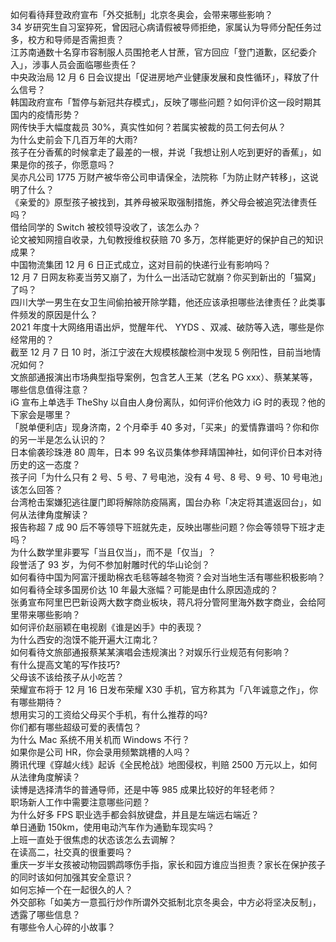 如何看待拜登政府宣布「外交抵制」北京冬奥会，会带来哪些影响？  
34 岁研究生自习室猝死，曾因冠心病请假被导师拒绝，家属认为导师分配任务过多，校方和导师是否需担责？  
江苏南通数十名穿市容制服人员围抢老人甘蔗，官方回应「登门道歉，区纪委介入」，涉事人员会面临哪些责任？  
中央政治局 12 月 6 日会议提出「促进房地产业健康发展和良性循环」，释放了什么信号？  
韩国政府宣布「暂停与新冠共存模式」，反映了哪些问题？如何评价这一段时期其国内的疫情形势？  
网传快手大幅度裁员 30%，真实性如何？若属实被裁的员工何去何从？  
为什么史前会下几百万年的大雨?  
孩子在分香蕉的时候拿走了最差的一根，并说「我想让别人吃到更好的香蕉」，如果是你的孩子，你愿意吗？  
吴亦凡公司 1775 万财产被华帝公司申请保全，法院称「为防止财产转移」，这说明了什么？  
《亲爱的》原型孩子被找到，其养母被采取强制措施，养父母会被追究法律责任吗？  
借给同学的 Switch 被校领导没收了，该怎么办？  
论文被知网擅自收录，九旬教授维权获赔 70 多万，怎样能更好的保护自己的知识成果？  
中国物流集团 12 月 6 日正式成立，这对目前的快递行业有影响吗？  
12 月 7 日网友称麦当劳又崩了，为什么一出活动它就崩？你买到新出的「猫窝」了吗？  
四川大学一男生在女卫生间偷拍被开除学籍，他还应该承担哪些法律责任？此类事件频发的原因是什么？  
2021 年度十大网络用语出炉，觉醒年代、 YYDS 、双减、破防等入选，哪些是你经常用的？  
截至 12 月 7 日 10 时，浙江宁波在大规模核酸检测中发现 5 例阳性，目前当地情况如何？  
文旅部通报演出市场典型指导案例，包含艺人王某（艺名 PG xxx）、蔡某某等，哪些信息值得注意？  
iG 宣布上单选手 TheShy 以自由人身份离队，如何评价他效力 iG 时的表现？他的下家会是哪里？  
「脱单便利店」现身济南，2 个月牵手 40 多对，「买来」的爱情靠谱吗？你和你的另一半是怎么认识的？  
日本偷袭珍珠港 80 周年，日本 99 名议员集体参拜靖国神社，如何评价日本对待历史的这一态度？  
孩子问「为什么只有 2 号、5 号、7 号电池，没有 4 号、8 号、9 号、10 号电池」该怎么回答？  
台湾枪击案嫌犯逃往厦门即将解除防疫隔离，国台办称「决定将其遣返回台」，如何从法律角度解读？  
报告称超 7 成 90 后不等领导下班就先走，反映出哪些问题？你会等领导下班才走吗？  
为什么数学里非要写「当且仅当」，而不是「仅当」？  
段誉活了 93 岁，为何不参加射雕时代的华山论剑？  
如何看待中国为阿富汗援助棉衣毛毯等越冬物资？会对当地生活有哪些积极影响？  
如何看待全球多国房价达 10 年最大涨幅？可能是由什么原因造成的？  
张勇宣布阿里巴巴新设两大数字商业板块，蒋凡将分管阿里海外数字商业，会给阿里带来哪些影响？  
如何评价赵丽颖在电视剧《谁是凶手》中的表现？  
为什么西安的泡馍不能开遍大江南北？  
如何看待文旅部通报蔡某某演唱会违规演出？对娱乐行业规范有何影响？  
有什么提高文笔的写作技巧?  
父母该不该给孩子从小吃苦？  
荣耀宣布将于 12 月 16 日发布荣耀 X30 手机，官方称其为「八年诚意之作」，你有哪些期待？  
想用实习的工资给父母买个手机，有什么推荐的吗?  
你们都有哪些超级可爱的表情包？  
为什么 Mac 系统不用关机而 Windows 不行？  
如果你是公司 HR，你会录用频繁跳槽的人吗？  
腾讯代理《穿越火线》起诉《全民枪战》地图侵权，判赔 2500 万元以上，如何从法律角度解读？  
读博是选择清华的普通导师，还是中等 985 成果比较好的年轻老师？  
职场新人工作中需要注意哪些问题？  
为什么好多 FPS 职业选手都会斜放键盘，并且是左端远右端近？  
单日通勤 150km，使用电动汽车作为通勤车现实吗？  
上班一直处于很焦虑的状态该怎么去调解？  
在读高二，社交真的很重要吗？  
重庆一岁半女孩被动物园鹦鹉啄伤手指，家长和园方谁应当担责？家长在保护孩子的同时该如何加强其安全意识？  
如何忘掉一个在一起很久的人？  
外交部称「如美方一意孤行炒作所谓外交抵制北京冬奥会，中方必将坚决反制」，透露了哪些信息？  
有哪些令人心碎的小故事？  
